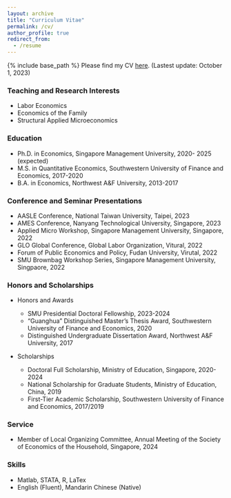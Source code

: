 ```yaml
---
layout: archive
title: "Curriculum Vitae"
permalink: /cv/
author_profile: true
redirect_from:
  - /resume
---
```


{% include base_path %}
Please find my CV [here](https://Yutao-Wang-Econ.github.io/files/NEWCV.pdf). (Lastest update: October 1, 2023)


### Teaching and Research Interests
  - Labor Economics
  - Economics of the Family
  - Structural Applied Microeconomics

### Education
- Ph.D. in Economics, Singapore Management University, 2020- 2025 (expected)
- M.S. in Quantitative Economics, Southwestern University of Finance and Economics, 2017-2020
- B.A. in Economics, Northwest A&F University, 2013-2017

### Conference and Seminar Presentations
- AASLE Conference, National Taiwan University, Taipei, 2023
- AMES Conference, Nanyang Technological University, Singapore, 2023
- Applied Micro Workshop, Singapore Management University, Singapore, 2022
- GLO Global Conference, Global Labor Organization, Vitural, 2022
- Forum of Public Economics and Policy, Fudan University, Virutal, 2022
- SMU Brownbag Workshop Series, Singapore Management University, Singpaore, 2022

### Honors and Scholarships
- Honors and Awards
  - SMU Presidential Doctoral Fellowship, 2023-2024
  - “Guanghua” Distinguished Master’s Thesis Award, Southwestern University of Finance and Economics, 2020
  - Distinguished Undergraduate Dissertation Award, Northwest A&F University, 2017
 
- Scholarships
  - Doctoral Full Scholarship, Ministry of Education, Singapore, 2020-2024
  - National Scholarship for Graduate Students, Ministry of Education, China, 2019
  - First-Tier Academic Scholarship, Southwestern University of Finance and Economics, 2017/2019

### Service
- Member of Local Organizing Committee, Annual Meeting of the Society of Economics of the Household, Singapore, 2024

### Skills
- Matlab, STATA, R, LaTex
- English (Fluent), Mandarin Chinese (Native)
